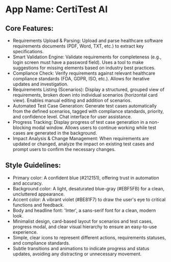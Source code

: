 # **App Name**: CertiTest AI

## Core Features:

- Requirements Upload & Parsing: Upload and parse healthcare software requirements documents (PDF, Word, TXT, etc.) to extract key specifications.
- Smart Validation Engine: Validate requirements for completeness (e.g., login screen must have a password field). Uses a tool to make suggestions for missing elements based on industry best practices.
- Compliance Check: Verify requirements against relevant healthcare compliance standards (FDA, GDPR, ISO, etc.). Allows for iterative updates and investigation.
- Requirements Listing (Scenarios): Display a structured, grouped view of requirements, broken down into individual scenarios (horizontal card view). Enables manual editing and addition of scenarios.
- Automated Test Case Generation: Generate test cases automatically from the defined scenarios, tagged with compliance standards, priority, and confidence level. Chat interface for user assistance.
- Progress Tracking: Display progress of test case generation in a non-blocking modal window. Allows users to continue working while test cases are generated in the background.
- Impact Analysis & Change Management: When requirements are updated or changed, analyze the impact on existing test cases and prompt users to confirm the necessary changes.

## Style Guidelines:

- Primary color: A confident blue (#212151), offering trust in automation and accuracy.
- Background color: A light, desaturated blue-gray (#EBF5FB) for a clean, uncluttered appearance.
- Accent color: A vibrant violet (#BE81F7) to draw the user's eye to critical functions and feedback.
- Body and headline font: 'Inter', a sans-serif font for a clean, modern look.
- Minimalist design, card-based layout for scenarios and test cases, progress modal, and clear visual hierarchy to ensure an easy-to-use experience.
- Simple, clear icons to represent different actions, requirements statuses, and compliance standards.
- Subtle transitions and animations to indicate progress and status updates, avoiding any distracting or unnecessary movement.